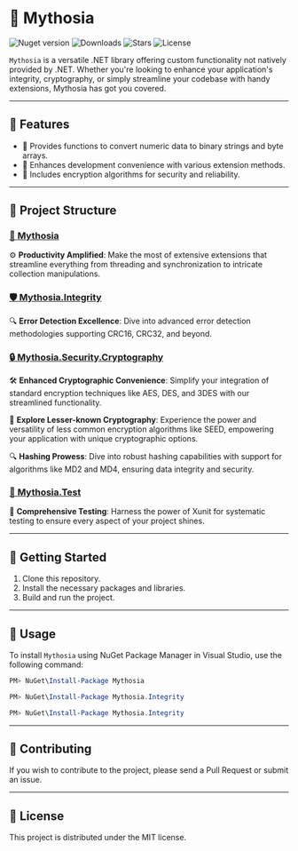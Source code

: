  # 🌌 Mythosia 
 ![Nuget version](https://img.shields.io/nuget/v/Mythosia.svg?style=flat-square) ![Downloads](https://img.shields.io/nuget/dt/Mythosia.svg?style=flat-square) ![Stars](https://img.shields.io/github/stars/AJ-comp/Mythosia?style=flat-square) ![License](https://img.shields.io/github/license/AJ-comp/Mythosia?style=flat-square)

`Mythosia` is a versatile .NET library offering custom functionality not natively provided by .NET. Whether you're looking to enhance your application's integrity, cryptography, or simply streamline your codebase with handy extensions, Mythosia has got you covered.

---

## 🌟 **Features**

- 🔄 Provides functions to convert numeric data to binary strings and byte arrays.
- 🔗 Enhances development convenience with various extension methods.
- 🔐 Includes encryption algorithms for security and reliability.

---

## 📂 **Project Structure**

### [🌌 **Mythosia**](https://github.com/AJ-comp/Mythosia/tree/master/Mythosia)
⚙️ **Productivity Amplified**: Make the most of extensive extensions that streamline everything from threading and synchronization to intricate collection manipulations.

### [🛡 **Mythosia.Integrity**](https://github.com/AJ-comp/Mythosia/tree/master/Mythosia.Integrity)
🔍 **Error Detection Excellence**: Dive into advanced error detection methodologies supporting CRC16, CRC32, and beyond.

### [🔒 **Mythosia.Security.Cryptography**](https://github.com/AJ-comp/Mythosia/tree/master/Mythosia.Security.Cryptography)
🛠 **Enhanced Cryptographic Convenience**: Simplify your integration of standard encryption techniques like AES, DES, and 3DES with our streamlined functionality.

🔎 **Explore Lesser-known Cryptography**: Experience the power and versatility of less common encryption algorithms like SEED, empowering your application with unique cryptographic options.

🔍 **Hashing Prowess**: Dive into robust hashing capabilities with support for algorithms like MD2 and MD4, ensuring data integrity and security.

### [🧪 **Mythosia.Test**](https://github.com/AJ-comp/Mythosia/tree/master/Mythosia.Test)
🧐 **Comprehensive Testing**: Harness the power of Xunit for systematic testing to ensure every aspect of your project shines.

---

## 🚀 **Getting Started**

1. Clone this repository.
2. Install the necessary packages and libraries.
3. Build and run the project.

---

## 📝 **Usage**

To install `Mythosia` using NuGet Package Manager in Visual Studio, use the following command:

```powershell
PM> NuGet\Install-Package Mythosia
```
```powershell
PM> NuGet\Install-Package Mythosia.Integrity
```
```powershell
PM> NuGet\Install-Package Mythosia.Integrity
```
---

## 🤝 **Contributing**

If you wish to contribute to the project, please send a Pull Request or submit an issue.

---

## 📜 **License**

This project is distributed under the MIT license.
